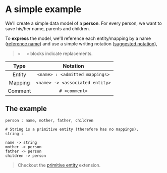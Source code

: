 # A simple example

We'll create a simple data model of a **person**. For every person, we want to save his/her name, parents and children.

To **express** the model, we'll reference each entity/mapping by a name ([reference name](../extensions/reference-name.md)) and use a simple writing notation ([suggested notation](../extensions/notation.md)),

> `<   >` blocks indicate replacements.

|  Type   |            Notation             |
| :-----: | :-----------------------------: |
| Entity  | `<name> : <admitted mappings>`  |
| Mapping | `<name> -> <associated entity>` |
| Comment |          `# <comment>`          |

## The example

```
person : name, mother, father, children

# String is a primitive entity (therefore has no mappings).
string :

name -> string
mother -> person
father -> person
children -> person
```

> Checkout the [primitive entity](../extensions/primitive-entity.md) extension.